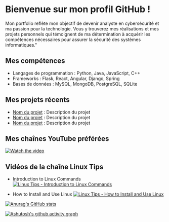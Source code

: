 # Bienvenue sur mon profil GitHub !

Mon portfolio reflète mon objectif de devenir analyste en cybersécurité et ma passion pour la technologie. Vous y trouverez mes réalisations et mes projets personnels qui témoignent de ma détermination à acquérir les compétences nécessaires pour assurer la sécurité des systèmes informatiques."

## Mes compétences

- Langages de programmation : Python, Java, JavaScript, C++
- Frameworks : Flask, React, Angular, Django, Spring
- Bases de données : MySQL, MongoDB, PostgreSQL, SQLite

## Mes projets récents

- [Nom du projet](lien_vers_le_projet) : Description du projet
- [Nom du projet](lien_vers_le_projet) : Description du projet
- [Nom du projet](lien_vers_le_projet) : Description du projet

## Mes chaînes YouTube préférées

[![Watch the video](https://https://www.youtube.com/watch?v=W-krqeIwtpo/vi/VIDEO_ID/maxresdefault.jpg)](https://www.youtube.com/watch?v=VIDEO_ID) 


## Vidéos de la chaîne Linux Tips

- Introduction to Linux Commands
[![Linux Tips - Introduction to Linux Commands](https://img.youtube.com/vi/tzRXJh9FZtY/maxresdefault.jpg)](https://www.youtube.com/watch?v=tzRXJh9FZtY)

- How to Install and Use Linux
[![Linux Tips - How to Install and Use Linux](https://img.youtube.com/vi/LI7F-QtvZiQ/maxresdefault.jpg)](https://www.youtube.com/watch?v=LI7F-QtvZiQ)




[![Anurag's GitHub stats](https://github-readme-stats.vercel.app/api?username=dassored)](https://github.com/dassored/github-readme-stats)



[![Ashutosh's github activity graph](https://github-readme-activity-graph.cyclic.app/graph?dassored=Ashutosh00710&theme=dracula)](https://github.com/ashutosh00710/github-readme-activity-graph)








